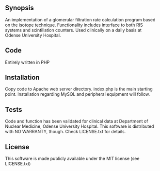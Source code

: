 ## Synopsis

An implementation of a glomerular filtration rate calculation program based on the isotope technique. Functionality includes interface to both RIS systems and scintillation counters. Used clinically on a daily basis at Odense University Hospital.

## Code 

Entirely written in PHP

## Installation

Copy code to Apache web server directory. index.php is the main starting point. Installation regarding MySQL and peripheral equipment will follow.

## Tests

Code and function has been validated for clinical data at Department of Nuclear Medicine, Odense University Hospital. This software is distributed with NO WARRANTY, though. Check LICENSE.txt for details.

## License

This software is made publicly available under the MIT license (see LICENSE.txt)
